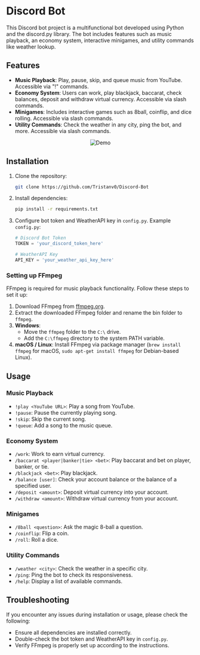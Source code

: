 # Discord Bot

This Discord bot project is a multifunctional bot developed using Python and the discord.py library. The bot includes features such as music playback, an economy system, interactive minigames, and utility commands like weather lookup.

## Features

- **Music Playback**: Play, pause, skip, and queue music from YouTube. Accessible via "!" commands.
- **Economy System**: Users can work, play blackjack, baccarat, check balances, deposit and withdraw virtual currency. Accessible via slash commands.
- **Minigames**: Includes interactive games such as 8ball, coinflip, and dice rolling. Accessible via slash commands.
- **Utility Commands**: Check the weather in any city, ping the bot, and more. Accessible via slash commands.

<div style="text-align:center;">
    <img src="https://s12.gifyu.com/images/Sayxn.gif" alt="Demo" />
</div>


## Installation

1. Clone the repository:

    ```bash
    git clone https://github.com/Tristanv0/Discord-Bot
    ```

2. Install dependencies:

    ```bash
    pip install -r requirements.txt
    ```

3. Configure bot token and WeatherAPI key in `config.py`. Example `config.py`:

    ```python
    # Discord Bot Token
    TOKEN = 'your_discord_token_here'

    # WeatherAPI Key
    API_KEY = 'your_weather_api_key_here'
    ```

### Setting up FFmpeg

FFmpeg is required for music playback functionality. Follow these steps to set it up:

1. Download FFmpeg from [ffmpeg.org](https://ffmpeg.org).
2. Extract the downloaded FFmpeg folder and rename the bin folder to `ffmpeg`.
3. **Windows**:
    - Move the `ffmpeg` folder to the `C:\` drive.
    - Add the `C:\ffmpeg` directory to the system PATH variable.
4. **macOS / Linux**: Install FFmpeg via package manager (`brew install ffmpeg` for macOS, `sudo apt-get install ffmpeg` for Debian-based Linux).

## Usage

### Music Playback

- `!play <YouTube URL>`: Play a song from YouTube.
- `!pause`: Pause the currently playing song.
- `!skip`: Skip the current song.
- `!queue`: Add a song to the music queue.

### Economy System

- `/work`: Work to earn virtual currency.
- `/baccarat <player|banker|tie> <bet>`: Play baccarat and bet on player, banker, or tie.
- `/blackjack <bet>`: Play blackjack.
- `/balance [user]`: Check your account balance or the balance of a specified user.
- `/deposit <amount>`: Deposit virtual currency into your account.
- `/withdraw <amount>`: Withdraw virtual currency from your account.

### Minigames

- `/8ball <question>`: Ask the magic 8-ball a question.
- `/coinflip`: Flip a coin.
- `/roll`: Roll a dice.

### Utility Commands

- `/weather <city>`: Check the weather in a specific city.
- `/ping`: Ping the bot to check its responsiveness.
- `/help`: Display a list of available commands.

## Troubleshooting

If you encounter any issues during installation or usage, please check the following:

- Ensure all dependencies are installed correctly.
- Double-check the bot token and WeatherAPI key in `config.py`.
- Verify FFmpeg is properly set up according to the instructions.


